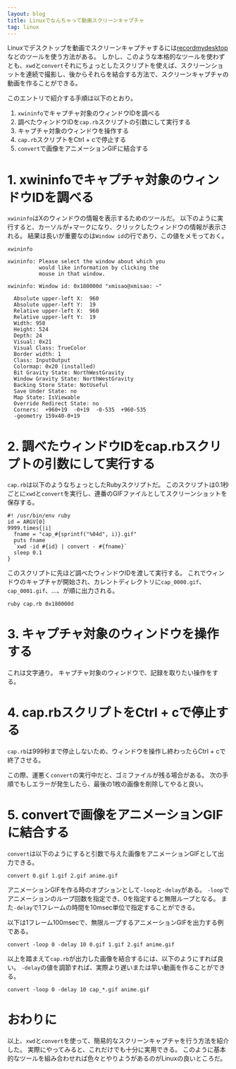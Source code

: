 ```yaml
---
layout: blog
title: Linuxでなんちゃって動画スクリーンキャプチャ
tag: linux
---
```




Linuxでデスクトップを動画でスクリーンキャプチャするには[recordmydesktop](http://recordmydesktop.sourceforge.net/about.php)などのツールを使う方法がある。
しかし、このような本格的なツールを使わずとも、`xwd`と`convert`それにちょっとしたスクリプトを使えば、スクリーンショットを連続で撮影し、後からそれらを結合する方法で、スクリーンキャプチャの動画を作ることができる。

このエントリで紹介する手順は以下のとおり。

1. `xwininfo`でキャプチャ対象のウィンドウIDを調べる
2. 調べたウィンドウIDを`cap.rb`スクリプトの引数にして実行する
3. キャプチャ対象のウィンドウを操作する
4. `cap.rb`スクリプトをCtrl + cで停止する
5. `convert`で画像をアニメーションGIFに結合する

# 1. xwininfoでキャプチャ対象のウィンドウIDを調べる

`xwininfo`はXのウィンドウの情報を表示するためのツールだ。
以下のように実行すると、カーソルが+マークになり、クリックしたウィンドウの情報が表示される。
結果は長いが重要なのは`Window id`の行であり、この値をメモっておく。

~~~~
xwininfo
~~~~

~~~~
xwininfo: Please select the window about which you
          would like information by clicking the
          mouse in that window.

xwininfo: Window id: 0x180000d "xmisao@xmisao: ~"

  Absolute upper-left X:  960
  Absolute upper-left Y:  19
  Relative upper-left X:  960
  Relative upper-left Y:  19
  Width: 958
  Height: 524
  Depth: 24
  Visual: 0x21
  Visual Class: TrueColor
  Border width: 1
  Class: InputOutput
  Colormap: 0x20 (installed)
  Bit Gravity State: NorthWestGravity
  Window Gravity State: NorthWestGravity
  Backing Store State: NotUseful
  Save Under State: no
  Map State: IsViewable
  Override Redirect State: no
  Corners:  +960+19  -0+19  -0-535  +960-535
  -geometry 159x40-0+19
~~~~

# 2. 調べたウィンドウIDをcap.rbスクリプトの引数にして実行する

`cap.rb`は以下のようなちょっとしたRubyスクリプトだ。
このスクリプトは0.1秒ごとに`xwd`と`convert`を実行し、連番のGIFファイルとしてスクリーンショットを保存する。

~~~~
#! /usr/bin/env ruby
id = ARGV[0]
9999.times{|i|
  fname = "cap_#{sprintf("%04d", i)}.gif"
  puts fname
  `xwd -id #{id} | convert - #{fname}`
  sleep 0.1
}
~~~~

このスクリプトに先ほど調べたウィンドウIDを渡して実行する。
これでウィンドウのキャプチャが開始され、カレントディレクトリに`cap_0000.gif`、`cap_0001.gif`、…、が順に出力される。

~~~~
ruby cap.rb 0x180000d
~~~~

# 3. キャプチャ対象のウィンドウを操作する

これは文字通り。
キャプチャ対象のウィンドウで、記録を取りたい操作をする。

# 4. cap.rbスクリプトをCtrl + cで停止する

`cap.rb`は999秒まで停止しないため、ウィンドウを操作し終わったらCtrl + cで終了させる。

この際、運悪く`convert`の実行中だと、ゴミファイルが残る場合がある。
次の手順でもしエラーが発生したら、最後の1枚の画像を削除してやると良い。

# 5. convertで画像をアニメーションGIFに結合する

`convert`は以下のようにすると引数で与えた画像をアニメーションGIFとして出力できる。

~~~~
convert 0.gif 1.gif 2.gif anime.gif
~~~~

アニメーションGIFを作る時のオプションとして`-loop`と`-delay`がある。
`-loop`でアニメーションのループ回数を指定でき、0を指定すると無限ループとなる。
また`-delay`で1フレームの時間を10msec単位で指定することができる。

以下は1フレーム100msecで、無限ループするアニメーションGIFを出力する例である。

~~~~
convert -loop 0 -delay 10 0.gif 1.gif 2.gif anime.gif
~~~~

以上を踏まえて`cap.rb`が出力した画像を結合するには、以下のようにすれば良い。
`-delay`の値を調節すれば、実際より遅いまたは早い動画を作ることができる。

~~~~
convert -loop 0 -delay 10 cap_*.gif anime.gif
~~~~

# おわりに

以上、`xwd`と`convert`を使って、簡易的なスクリーンキャプチャを行う方法を紹介した。
実際にやってみると、これだけでも十分に実用できる。
このように基本的なツールを組み合わせれば色々とやりようがあるのがLinuxの良いところだ。
